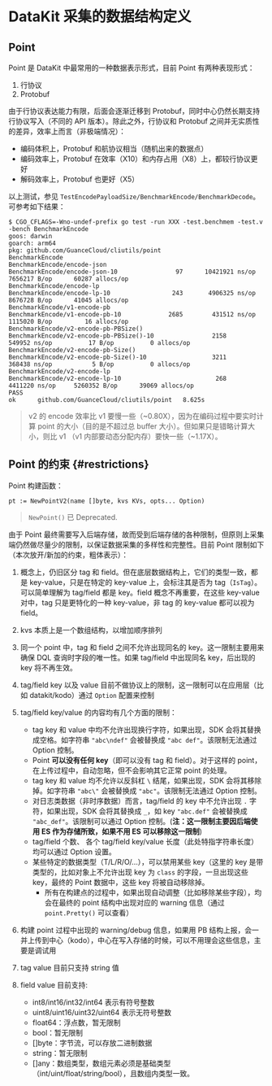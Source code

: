 # DataKit 采集的数据结构定义

## Point

Point 是 DataKit 中最常用的一种数据表示形式，目前 Point 有两种表现形式：

1. 行协议
1. Protobuf

由于行协议表达能力有限，后面会逐渐迁移到 Protobuf，同时中心仍然长期支持行协议写入（不同的 API 版本）。除此之外，行协议和 Protobuf 之间并无实质性的差异，效率上而言（非极端情况）：

- 编码体积上，Protobuf 和航协议相当（随机出来的数据点）
- 编码效率上，Protobuf 在效率（X10）和内存占用（X8）上，都较行协议更好
- 解码效率上，Protobuf 也更好（X5）

以上测试，参见 `TestEncodePayloadSize/BenchmarkEncode/BenchmarkDecode`。 可参考如下结果：

``` shell
$ CGO_CFLAGS=-Wno-undef-prefix go test -run XXX -test.benchmem -test.v -bench BenchmarkEncode
goos: darwin
goarch: arm64
pkg: github.com/GuanceCloud/cliutils/point
BenchmarkEncode
BenchmarkEncode/encode-json
BenchmarkEncode/encode-json-10         	      97	  10421921 ns/op	 7656217 B/op	   60287 allocs/op
BenchmarkEncode/encode-lp
BenchmarkEncode/encode-lp-10           	     243	   4906325 ns/op	 8676728 B/op	   41045 allocs/op
BenchmarkEncode/v1-encode-pb
BenchmarkEncode/v1-encode-pb-10        	    2685	    431512 ns/op	 1115020 B/op	      16 allocs/op
BenchmarkEncode/v2-encode-pb-PBSize()
BenchmarkEncode/v2-encode-pb-PBSize()-10         	    2158	    549952 ns/op	      17 B/op	       0 allocs/op
BenchmarkEncode/v2-encode-pb-Size()
BenchmarkEncode/v2-encode-pb-Size()-10           	    3211	    368438 ns/op	       5 B/op	       0 allocs/op
BenchmarkEncode/v2-encode-lp
BenchmarkEncode/v2-encode-lp-10                  	     268	   4411220 ns/op	 5260352 B/op	   39069 allocs/op
PASS
ok  	github.com/GuanceCloud/cliutils/point	8.625s
```

> v2 的 encode 效率比 v1 要慢一些（~0.80X），因为在编码过程中要实时计算 point 的大小（目的是不超过总 buffer 大小）。但如果只是错略计算大小，则比 v1 （v1 内部要动态分配内存）要快一些（~1.17X）。

## Point 的约束 {#restrictions}

Point 构建函数：

```golang
pt := NewPointV2(name []byte, kvs KVs, opts... Option)
```

> `NewPoint()` 已 Deprecated.

由于 Point 最终需要写入后端存储，故而受到后端存储的各种限制，但原则上采集端仍然做尽量少的限制，以保证数据采集的多样性和完整性。目前 Point 限制如下（本次放开/新加的约束，粗体表示）：

1. 概念上，仍旧区分 tag 和 field。但在底层数据结构上，它们的类型一致，都是 key-value，只是在特定的 key-value 上，会标注其是否为 tag（`IsTag`）。可以简单理解为 tag/field 都是 key。field 概念不再重要，在这些 key-value 对中，tag 只是更特化的一种 key-value，非 tag 的 key-value 都可以视为 field。

1. kvs 本质上是一个数组结构，以增加顺序排列

1. 同一个 point 中，tag 和 field 之间不允许出现同名的 key。这一限制主要用来确保 DQL 查询时字段的唯一性。如果 tag/field 中出现同名 key，后出现的 key 将不再生效。

1. tag/field key 以及 value 目前不做协议上的限制，这一限制可以在应用层（比如 datakit/kodo）通过 `Option` 配置来控制

1. tag/field key/value 的内容均有几个方面的限制：

    - tag key 和 value 中均不允许出现换行字符，如果出现，SDK 会将其替换成空格。如字符串 `"abc\ndef"` 会被替换成 `"abc def"`。该限制无法通过 Option 控制。
    - Point **可以没有任何 key**（即可以没有 tag 和 field）。对于这样的 point，在上传过程中，自动忽略，但不会影响其它正常 point 的处理。
    - tag key 和 value 均不允许以反斜杠 `\` 结尾，如果出现，SDK 会将其移除掉。如字符串 `"abc\"` 会被替换成 `"abc"`。该限制无法通过 Option 控制。
    - 对日志类数据（非时序数据）而言，tag/field 的 key 中不允许出现 `.` 字符，如果出现，SDK 会将其替换成 `_`，如 key `"abc.def"` 会被替换成 `"abc_def"`。该限制可以通过 Option 控制。(**注：这一限制主要因后端使用 ES 作为存储所致，如果不用 ES 可以移除这一限制**)
    - tag/field 个数、 各个 tag/field key/value 长度（此处特指字符串长度）均可以通过 Option 设置。
    - 某些特定的数据类型（T/L/R/O/...），可以禁用某些 key（这里的 key 是带类型的，比如对象上不允许出现 key 为 `class` 的字段，一旦出现这些 key，最终的 Point 数据中，这些 key 将被自动移除掉。
		- 所有在构建点的过程中，如果出现自动调整（比如移除某些字段），均会在最终的 point 结构中出现对应的 warning 信息（通过 `point.Pretty()` 可以查看）

1. 构建 point 过程中出现的 warning/debug 信息，如果用 PB 结构上报，会一并上传到中心（kodo），中心在写入存储的时候，可以不用理会这些信息，主要是调试用

1. tag value 目前只支持 string 值

1. field value 目前支持:

    - int8/int16/int32/int64 表示有符号整数
    - uint8/uint16/uint32/uint64 表示无符号整数
    - float64：浮点数，暂无限制
    - bool：暂无限制
    - []byte：字节流，可以存放二进制数据
    - string：暂无限制
    - []any：数组类型，数组元素必须是基础类型（int/uint/float/string/bool），且数组内类型一致。
